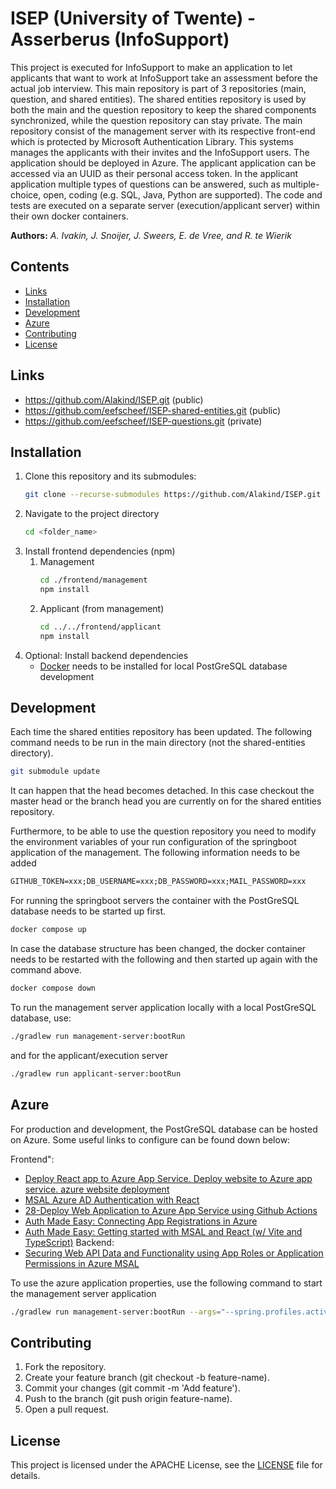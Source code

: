 # ISEP (University of Twente) - Asserberus (InfoSupport)

This project is executed for InfoSupport to make an application to let applicants that want to work at InfoSupport
take an assessment before the actual job interview. This main repository is part of 3 repositories (main, question,
and shared entities). The shared entities repository is used by both the main and the question repository to keep the
shared components synchronized, while the question repository can stay private. The main repository consist of the
management server with its respective front-end which is protected by Microsoft Authentication Library. This systems
manages the applicants with their invites and the InfoSupport users. The application should be deployed in Azure. The
applicant application can be accessed via an UUID as their personal access token. In the applicant application multiple
types of questions can be answered, such as multiple-choice, open, coding (e.g. SQL, Java, Python are supported).
The code and tests are executed on a separate server (execution/applicant server) within their own docker containers.

**Authors:** _A. Ivakin, J. Snoijer, J. Sweers, E. de Vree, and R. te Wierik_

## Contents

- [Links](#links)
- [Installation](#installation)
- [Development](#development)
- [Azure](#azure)
- [Contributing](#contributing)
- [License](#license)

## Links

- https://github.com/Alakind/ISEP.git (public)
- https://github.com/eefscheef/ISEP-shared-entities.git (public)
- https://github.com/eefscheef/ISEP-questions.git (private)

## Installation

1. Clone this repository and its submodules:
   ```bash
   git clone --recurse-submodules https://github.com/Alakind/ISEP.git
   ```
2. Navigate to the project directory
   ```bash
   cd <folder_name>
   ```
3. Install frontend dependencies (npm)
    1. Management
       ```bash
       cd ./frontend/management
       npm install
       ```
    2. Applicant (from management)
        ```bash
        cd ../../frontend/applicant
        npm install
       ```
4. Optional: Install backend dependencies
    - [Docker](https://docs.docker.com/engine/install/) needs to be installed for local PostGreSQL database development

## Development

Each time the shared entities repository has been updated. The following command needs to be
run in the main directory (not the shared-entities directory).

```bash
git submodule update
```

It can happen that the head becomes detached. In this case checkout the master head or the branch head you are
currently on for the shared entities repository.

Furthermore, to be able to use the question repository you need to modify the environment variables of your run
configuration of the springboot application of the management. The following information needs to be added

```txt
GITHUB_TOKEN=xxx;DB_USERNAME=xxx;DB_PASSWORD=xxx;MAIL_PASSWORD=xxx
```

For running the springboot servers the container with the PostGreSQL database needs to be started up first.

```bash
docker compose up
```

In case the database structure has been changed, the docker container needs to be restarted with the following and then started up again with the command above.

```bash 
docker compose down
```

To run the management server application locally with a local PostGreSQL database, use:

```bash
./gradlew run management-server:bootRun
```

and for the applicant/execution server

```bash
./gradlew run applicant-server:bootRun
```

## Azure

For production and development, the PostGreSQL database can be hosted on Azure. Some useful links to configure can be found down below:

Frontend":

- [Deploy React app to Azure App Service. Deploy website to Azure app service. azure website deployment](https://youtu.be/C5rtNyOHhnM?si=upET8fGyyTHeHPnr)
- [MSAL Azure AD Authentication with React](https://www.youtube.com/watch?v=6_wgB8GO1GM)
- [28-Deploy Web Application to Azure App Service using Github Actions](https://www.youtube.com/watch?v=Rp-TMHrwCn4)
- [Auth Made Easy: Connecting App Registrations in Azure](https://www.youtube.com/watch?v=rmXLC-8DGQg)
- [Auth Made Easy: Getting started with MSAL and React (w/ Vite and TypeScript)](https://www.youtube.com/watch?v=0HCOzB0noiI)
  Backend:
- [Securing Web API Data and Functionality using App Roles or Application Permissions in Azure MSAL](https://www.youtube.com/watch?v=cdpouU28Tzk&t=884s)

To use the azure application properties, use the following command to start the management server application

```bash
./gradlew run management-server:bootRun --args="--spring.profiles.active=azure"
```

## Contributing

1. Fork the repository.
2. Create your feature branch (git checkout -b feature-name).
3. Commit your changes (git commit -m 'Add feature').
4. Push to the branch (git push origin feature-name).
5. Open a pull request.

## License

This project is licensed under the APACHE License, see the [LICENSE](./LICENSE) file for details.
